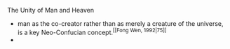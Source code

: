 The Unity of Man and Heaven
- man as the co-creator rather than as merely a creature of the universe, is a key Neo-Confucian concept.<sup>[[Fong Wen, 1992|75]]</sup>
- 